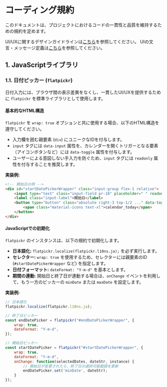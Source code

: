# コーディング規約

このドキュメントは、プロジェクトにおけるコードの一貫性と品質を維持するための規約を定めます。

UI/UXに関するデザインガイドラインは[こちら](design/00_design_guideline.md)を参照してください。
UIの文言・メッセージ定義は[こちら](design/01_ui_messages.md)を参照してください。

## 1. JavaScriptライブラリ

### 1.1. 日付ピッカー (`flatpickr`)

日付入力には、ブラウザ間の表示差異をなくし、一貫したUI/UXを提供するために `flatpickr` を標準ライブラリとして使用します。

#### 基本的なHTML構造

`flatpickr` を `wrap: true` オプションと共に使用する場合、以下のHTML構造を遵守してください。

-   入力欄を囲む親要素 (`div`) にユニークなIDを付与します。
-   `input` タグには `data-input` 属性を、カレンダーを開くトリガーとなる要素（アイコンボタンなど）には `data-toggle` 属性を付与します。
-   ユーザーによる意図しない手入力を防ぐため、`input` タグには `readonly` 属性を付与することを推奨します。

**実装例:**
```html
<!-- 開始日の例 -->
<div id="startDatePickerWrapper" class="input-group flex-1 relative">
    <input type="text" class="input-field pr-10" placeholder=" " readonly data-input>
    <label class="input-label">開始日</label>
    <button type="button" class="absolute right-3 top-1/2 ..." data-toggle>
        <span class="material-icons text-xl">calendar_today</span>
    </button>
</div>
```

#### JavaScriptでの初期化

`flatpickr` のインスタンスは、以下の規約で初期化します。

-   **日本語化:** `flatpickr.localize(flatpickr.l10ns.ja);` を必ず実行します。
-   **セレクター:** `wrap: true` を使用するため、セレクターには親要素のID (`#startDatePickerWrapper` など) を指定します。
-   **日付フォーマット:** `dateFormat: "Y-m-d"` を基本とします。
-   **期間の連動:** 開始日と終了日が連動する場合は、`onChange` イベントを利用して、もう一方のピッカーの `minDate` または `maxDate` を設定します。

**実装例:**
```javascript
// 日本語化
flatpickr.localize(flatpickr.l10ns.ja);

// 終了日ピッカー
const endDatePicker = flatpickr("#endDatePickerWrapper", {
    wrap: true,
    dateFormat: "Y-m-d",
});

// 開始日ピッカー
const startDatePicker = flatpickr("#startDatePickerWrapper", {
    wrap: true,
    dateFormat: "Y-m-d",
    onChange: function(selectedDates, dateStr, instance) {
        // 開始日が変更されたら、終了日の選択可能範囲を更新
        endDatePicker.set('minDate', dateStr);
    }
});
```
